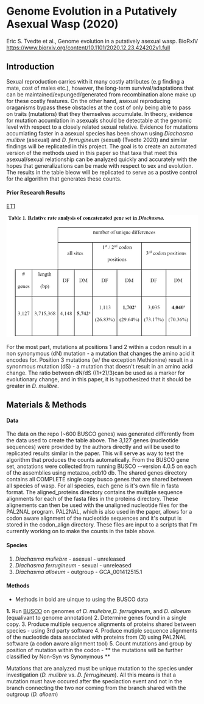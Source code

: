 # Genome Evolution in a Putatively Asexual Wasp (2020)

Eric S. Tvedte et al., Genome evolution in a putatively asexual wasp. BioRxIV https://www.biorxiv.org/content/10.1101/2020.12.23.424202v1.full

## Introduction

Sexual reproduction carries with it many costly attributes (e.g finding a mate, cost of males etc.), however, the long-term survival/adaptations that can be maintained/expunged/generated from recombination alone make up for these costly features. On the other hand, asexual reproducing oraganisms bypass these obstacles at the cost of only being able to pass on traits (mutations) that they themselves accumulate. In theory, evidence for mutation accumlation in asexuals should be detectable at the genomic level with respect to a closely related sexual relative. Evidence for mutations accumlating faster in a asexual species has been shown using *Diachasma mulibre* (asexual) and *D. ferrugineum* (sexual) (Tvedte 2020) and similar findings will be replicated in this project. The goal is to create an automated version of the methods used in this paper so that taxa that meet this asexual/sexual relationship can be analyzed quickly and accurately with the hopes that generalizations can be made with respect to sex and evolution. The results in the table bleow will be replicated to serve as a postive control for the algorithm that generates these counts.

#### **Prior Research Results**

[ET1](/sources/articles/GenomeEvolutionAsexualwasp.pdf)

![table2](/sources/pictures/sample_output002.png)

For the most part, mutations at positions 1 and 2 within a codon result in a non synonymous (dN) mutation - a mutation that changes the amino acid it encodes for. Position 3 mutations (w/ the exception Methionine) result in a synonmous mutation (dS) - a mutation that doesn't result in an amino acid change. The ratio between dN/dS ((1+2)/3)can be used as a marker for evolutionary change, and in this paper, it is hypothesized that it should be greater in *D. mulibre*. 

## **Materials & Methods**

#### Data

The data on the repo (~600 BUSCO genes) was generated differently from the data used to create the table above. The 3,127 genes (nucleotide sequences) were provided by the authors directly and will be used to replicated results similar in the paper. This will serve as way to test the algorithm that produces the counts automatically. From the BUSCO gene set, anotations were collected from running BUSCO --version 4.0.5 on each of the assemblies using metazoa_odb10 db. The shared genes directory contains all COMPLETE single copy busco genes that are shared between all species of wasp. For all species, each gene is it's own file in fasta format. The aligned_proteins directory contains the multiple sequence alignments for each of the fasta files in the proteins directory. These alignements can then be used with the unaligned nucleotide files for the PAL2NAL program. PAL2NAL, which is also used in the paper, allows for a codon aware alignment of the nucleotide sequences and it's output is stored in the codon_align directory. These files are input to a scripts that I'm currently working on to make the counts in the table above.

#### Species

1. *Diachasma muliebre* - asexual - unreleased
2. *Diachasma ferrugineum* - sexual - unreleased
3. *Diachasma alloeum* - outgroup - GCA_001412515.1

#### Methods

* Methods in bold are uinque to using the BUSCO data

**1.** Run [BUSCO](https://gitlab.com/ezlab/busco) on genomes of *D. muliebre*,*D. ferrugineum*, and *D. alloeum* (equalivant to genome annotation)
2. Determine genes found in a single copy.
3. Produce multiple sequence alignments of proteins shared between species - using 3rd party software
4. Produce mutiple sequence alignments of the nucleotide data associated with proteins from (3) using PAL2NAL software (a codon aware alignment tool)
5. Count mutations and group by position of mutation within the codon - ** the mutations will be further classified by Non-Syn vs Synonymous **

Mutations that are analyzed must be unique mutation to the species under investigation (*D. mulibre* vs. *D. ferrugineum*). All this means is that a mutation must have occured after the speciaction event and not in the branch connecting the two nor coming from the branch shared with the outgroup (*D. alloem*)
